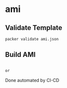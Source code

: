 # ami
## Validate Template



```sh
packer validate ami.json
```

## Build AMI

```sh

or 

```
Done automated by CI-CD
```
